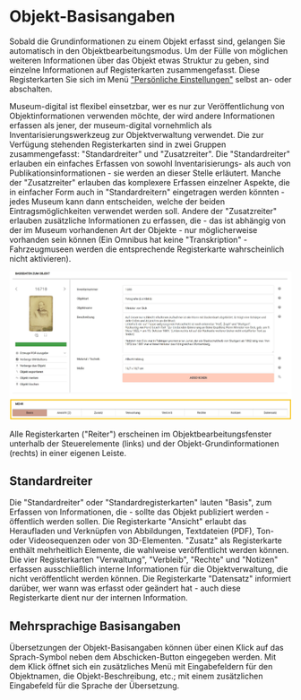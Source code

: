 # Objekt-Basisangaben

Sobald die Grundinformationen zu einem Objekt erfasst sind, gelangen Sie
automatisch in den Objektbearbeitungsmodus. Um der Fülle von möglichen
weiteren Informationen über das Objekt etwas Struktur zu geben, sind
einzelne Informationen auf Registerkarten zusammengefasst. Diese
Registerkarten Sie sich im Menü ["Persönliche Einstellungen"](../UI/Navigationsleiste.md) selbst an- oder abschalten.

Museum-digital ist flexibel einsetzbar, wer es nur zur Veröffentlichung
von Objektinformationen verwenden möchte, der wird andere Informationen
erfassen als jener, der museum-digital vornehmlich als
Inventarisierungswerkzeug zur Objektverwaltung verwendet. Die zur
Verfügung stehenden Registerkarten sind in zwei Gruppen zusammengefasst:
\"Standardreiter\" und \"Zusatzreiter\". Die \"Standardreiter\" erlauben
ein einfaches Erfassen von sowohl Inventarisierungs- als auch von
Publikationsinformationen - sie werden an dieser Stelle erläutert.
Manche der \"Zusatzreiter\" erlauben das komplexere Erfassen einzelner
Aspekte, die in einfacher Form auch in \"Standardreitern\" eingetragen
werden könnten - jedes Museum kann dann entscheiden, welche der beiden
Eintragsmöglichkeiten verwendet werden soll. Andere der \"Zusatzreiter\"
erlauben zusätzliche Informationen zu erfassen, die - das ist abhängig
von der im Museum vorhandenen Art der Objekte - nur möglicherweise
vorhanden sein können (Ein Omnibus hat keine \"Transkription\" -
Fahrzeugmuseen werden die entsprechende Registerkarte wahrscheinlich
nicht aktivieren).

![Screenshot der Registerkarten-Leiste der Objektbearbeitungs-Seite](../../assets/musdb/objects-edit/registerkartenleiste.jpg)

Alle Registerkarten (\"Reiter\") erscheinen im Objektbearbeitungsfenster
unterhalb der Steuerelemente (links) und der Objekt-Grundinformationen
(rechts) in einer eigenen Leiste.

Standardreiter
--------------

Die \"Standardreiter\" oder \"Standardregisterkarten\" lauten \"Basis\",
zum Erfassen von Informationen, die - sollte das Objekt publiziert
werden - öffentlich werden sollen. Die Registerkarte \"Ansicht\" erlaubt
das Heraufladen und Verknüpfen von Abbildungen, Textdateien (PDF), Ton-
oder Videosequenzen oder von 3D-Elementen. \"Zusatz\" als Registerkarte
enthält mehrheitlich Elemente, die wahlweise veröffentlicht werden
können. Die vier Registerkarten \"Verwaltung\", \"Verbleib\", \"Rechte\"
und \"Notizen\" erfassen ausschließlich interne Informationen für die
Objektverwaltung, die nicht veröffentlicht werden können. Die
Registerkarte \"Datensatz\" informiert darüber, wer wann was erfasst
oder geändert hat - auch diese Registerkarte dient nur der internen
Information.

Mehrsprachige Basisangaben
--------------------------

Übersetzungen der Objekt-Basisangaben können über einen Klick auf das
Sprach-Symbol neben dem Abschicken-Button eingegeben werden. Mit dem
Klick öffnet sich ein zusätzliches Menü mit Eingabefeldern für den
Objektnamen, die Objekt-Beschreibung, etc.; mit einem zusätzlichen
Eingabefeld für die Sprache der Übersetzung.
